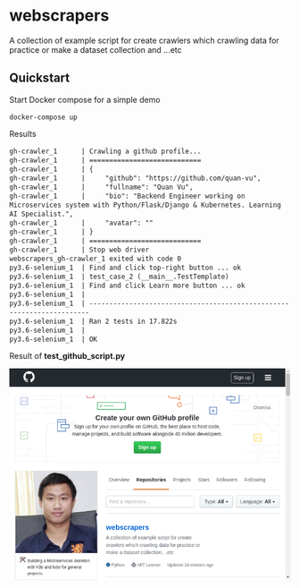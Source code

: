 # webscrapers

A collection of example script for create crawlers which crawling data for practice or make a dataset collection and ...etc

## Quickstart

Start Docker compose for a simple demo

```
docker-compose up
```

Results

```
gh-crawler_1      | Crawling a github profile...
gh-crawler_1      | ============================
gh-crawler_1      | {
gh-crawler_1      |     "github": "https://github.com/quan-vu",
gh-crawler_1      |     "fullname": "Quan Vu",
gh-crawler_1      |     "bio": "Backend Engineer working on Microservices system with Python/Flask/Django & Kubernetes. Learning AI Specialist.",
gh-crawler_1      |     "avatar": ""
gh-crawler_1      | }
gh-crawler_1      | ============================
gh-crawler_1      | Stop web driver
webscrapers_gh-crawler_1 exited with code 0
py3.6-selenium_1  | Find and click top-right button ... ok
py3.6-selenium_1  | test_case_2 (__main__.TestTemplate)
py3.6-selenium_1  | Find and click Learn more button ... ok
py3.6-selenium_1  | 
py3.6-selenium_1  | ----------------------------------------------------------------------
py3.6-selenium_1  | Ran 2 tests in 17.822s
py3.6-selenium_1  | 
py3.6-selenium_1  | OK
```

Result of **test_github_script.py**

![](py3.6-selenium/test_github_profile_repositories.png)

